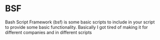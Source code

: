 BSF
===

Bash Script Framework (bsf) is some basic scripts to include in your script to provide some basic functionality. Basically I got tired of making it for different companies and in different scripts
